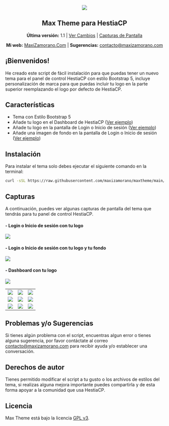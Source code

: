 <p align="center">
	<img align="center" src="https://www.maxizamorano.com/img/gh/maxtheme.png"/>
</p>

<h2 align="center">Max Theme para HestiaCP</h2>

<p align="center"><strong>Última versión:</strong> 1.1 | <a href="https://github.com/MaxiZamorano/maxtheme/releases/tag/Changelog">Ver Cambios</a> | <a href="#capturas">Capturas de Pantalla</a></p>

<p align="center">
	<strong>Mi web:</strong> <a href="https://www.maxizamorano.com/">MaxiZamorano.Com</a> |
  <strong>Sugerencias:</strong> <a href="mailto:contacto@maxizamorano.com"> contacto@maxizamorano.com</a>

</p>

## **¡Bienvenidos!**

He creado este script de fácil instalación para que puedas tener un nuevo tema para el panel de control HestiaCP con estilo Bootstrap 5, incluye personalización de marca para que puedas incluir tu logo en la parte superior reemplazando el logo por defecto de HestiaCP.

## Características

- Tema con Estilo Bootstrap 5
- Añade tu logo en el Dashboard de HestiaCP (<a href="#--dashboard-con-tu-logo">Ver ejemplo</a>)
- Añade tu logo en la pantalla de Login o Inicio de sesión (<a href="#--login-o-inicio-de-sesi%C3%B3n-con-tu-logo">Ver ejemplo</a>)
- Añade una imagen de fondo en la pantalla de Login o Inicio de sesión (<a href="#--login-o-inicio-de-sesi%C3%B3n-con-tu-logo-y-tu-fondo">Ver ejemplo</a>)

## Instalación
Para instalar el tema solo debes ejecutar el siguiente comando en la terminal:
```bash
curl -sSL https://raw.githubusercontent.com/maxizamorano/maxtheme/main/install.sh -o install.sh && chmod +x install.sh && sh install.sh
```

## Capturas

A continuación, puedes ver algunas capturas de pantalla del tema que tendrás para tu panel de control HestiaCP.

#### - Login o Inicio de sesión con tu logo
<img align="center" src="https://www.maxizamorano.com/img/gh/maxtheme_9.png"/>

#### - Login o Inicio de sesión con tu logo y tu fondo
<img align="center" src="https://www.maxizamorano.com/img/gh/maxtheme_7.png"/>

#### - Dashboard con tu logo
<img align="center" src="https://www.maxizamorano.com/img/gh/maxtheme_1.png"/>

<table>
  <tr>
    <td><img src="https://www.maxizamorano.com/img/gh/maxtheme_1.png"></td>
    <td><img src="https://www.maxizamorano.com/img/gh/maxtheme_2.png"></td>
    <td><img src="https://www.maxizamorano.com/img/gh/maxtheme_3.png"></td>
  </tr>
  <tr>
    <td><img src="https://www.maxizamorano.com/img/gh/maxtheme_4.png"></td>
    <td><img src="https://www.maxizamorano.com/img/gh/maxtheme_5.png"></td>
    <td><img src="https://www.maxizamorano.com/img/gh/maxtheme_6.png"></td>
  </tr>
   <tr>
    <td><img src="https://www.maxizamorano.com/img/gh/maxtheme_7.png"></td>
    <td><img src="https://www.maxizamorano.com/img/gh/maxtheme_8.png"></td>
    <td><img src="https://www.maxizamorano.com/img/gh/maxtheme_9.png"></td>
  </tr>
</table>

## Problemas y/o Sugerencias

Si tienes algún problema con el script, encuentras algun error o tienes alguna sugerencia, por favor contáctate al correo contacto@maxizamorano.com para recibir ayuda y/o establecer una conversación.

## Derechos de autor

Tienes permitido modificar el script a tu gusto o los archivos de estilos del tema, si realizas alguna mejora importante puedes compartirla y de esta forma apoyar a la comunidad que usa HestiaCP.

## Licencia

Max Theme está bajo la licencia [GPL v3](https://github.com/MaxiZamorano/maxtheme/blob/main/LICENSE).
